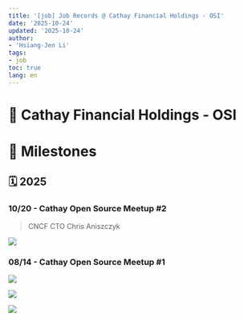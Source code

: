 ```yaml
---
title: '[job] Job Records @ Cathay Financial Holdings - OSI'
date: '2025-10-24'
updated: '2025-10-24'
author:
- 'Hsiang-Jen Li'
tags:
- job
toc: true
lang: en
---
```


# 💼 Cathay Financial Holdings - OSI

<!-- Terms: Cathay Financial Holdings = 國泰金控 -->
<!-- Terms: OSI = 開源創新發展小組 -->

<!-- more -->

# 🚩 Milestones

## 🗓️ 2025

### 10/20 - Cathay Open Source Meetup #2 

> CNCF CTO Chris Aniszczyk

![](https://raw.githubusercontent.com/hsiangjenli/pic-bed/main/images/20251024194601.png)

### 08/14 - Cathay Open Source Meetup #1

![](https://raw.githubusercontent.com/hsiangjenli/pic-bed/main/images/20251024194735.png)

![](https://raw.githubusercontent.com/hsiangjenli/pic-bed/main/images/20251024194908.png)

![](https://raw.githubusercontent.com/hsiangjenli/pic-bed/main/images/20251024194919.png)